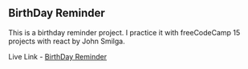 ## BirthDay Reminder

This is a birthday reminder project. I practice it with freeCodeCamp 15 projects with react by John Smilga.

Live Link - [BirthDay Reminder](https://birthday-reminder-project.netlify.app/)
